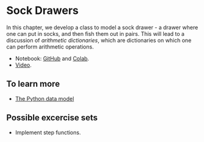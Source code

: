 # Sock Drawers

In this chapter, we develop a class to model a sock drawer - a drawer where one can put in socks, and then fish them out in pairs.  This will lead to a discussion of _arithmetic dictionaries_, which are dictionaries on which one can perform arithmetic operations. 

* Notebook: [GitHub](https://github.com/abstractions-in-python/abstractions-in-python.github.io/blob/master/notebooks/Sock_Drawers_and_Arithmetic_Dictionaries_chapter.ipynb) and [Colab](https://drive.google.com/file/d/1kIo4bzbw6xKHsjz6Wszj1PaNanqFq67M/view?usp=sharing).
* [Video](https://drive.google.com/file/d/1mX0q5r2zoA4NNM3Vs3DNOQZav-8_s_0V/view?usp=sharing).

## To learn more 

* [The Python data model](https://docs.python.org/3/reference/datamodel.html)

## Possible excercise sets

* Implement step functions. 



